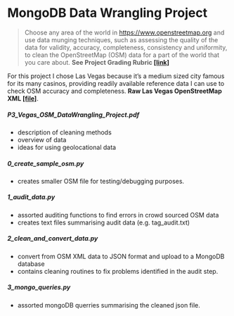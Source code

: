 # MongoDB Data Wrangling Project

>Choose any area of the world in https://www.openstreetmap.org and use data munging techniques, such as assessing the quality of the data for validity, accuracy, completeness, consistency and uniformity, to clean the OpenStreetMap (OSM) data for a part of the world that you care about. **See Project Grading Rubric [[link]](goo.gl/ITAEdv)**

For this project I chose Las Vegas because it’s a medium sized city famous for its many casinos, providing readily available reference data I can use to check OSM accuracy and completeness. **Raw Las Vegas OpenStreetMap XML [[file]](https://s3.amazonaws.com/metro-extracts.mapzen.com/las-vegas_nevada.osm.bz2)**.

##### P3_Vegas_OSM_DataWrangling_Project.pdf
* description of cleaning methods
* overview of data
* ideas for using geolocational data

##### 0_create_sample_osm.py

* creates smaller OSM file for testing/debugging purposes.

##### 1_audit_data.py
* assorted auditing functions to find errors in crowd sourced OSM data
* creates text files summarising audit data (e.g. tag_audit.txt)

##### 2_clean_and_convert_data.py 
* convert from OSM XML data to JSON format and upload to a MongoDB database
* contains cleaning routines to fix problems identified in the audit step. 

##### 3_mongo_queries.py
* assorted mongoDB querries summarising the cleaned json file.



